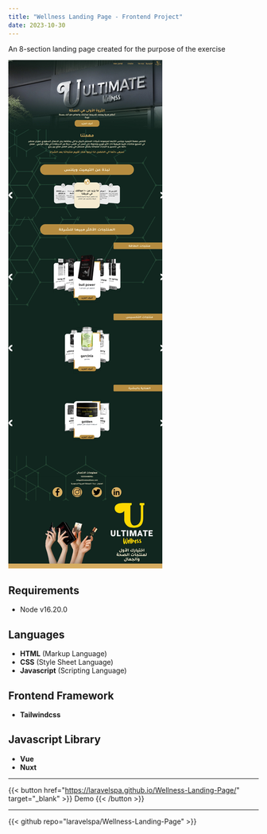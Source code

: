 ```yaml
---
title: "Wellness Landing Page - Frontend Project"
date: 2023-10-30
---
```

An 8-section landing page created for the purpose of the exercise

![Wellness Landing Page](/img/portfolio/wellness-landing-page/full-page.jpeg "Wellness Landing Page")

## Requirements
- Node v16.20.0

## Languages
- **HTML** (Markup Language)
- **CSS** (Style Sheet Language)
- **Javascript** (Scripting Language)

## Frontend Framework
- **Tailwindcss**

## Javascript Library
- **Vue**
- **Nuxt**

---
{{< button href="https://laravelspa.github.io/Wellness-Landing-Page/" target="_blank" >}}
Demo
{{< /button >}}

---
{{< github repo="laravelspa/Wellness-Landing-Page" >}}
